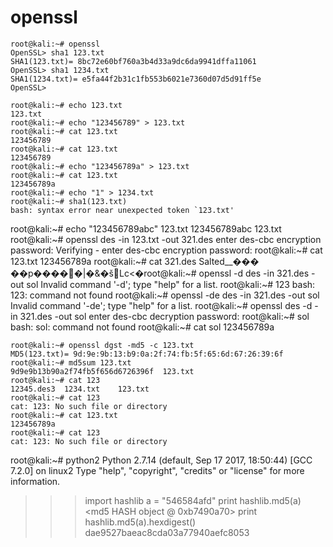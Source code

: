 # openssl

```
root@kali:~# openssl
OpenSSL> sha1 123.txt	
SHA1(123.txt)= 8bc72e60bf760a3b4d33a9dc6da9941dffa11061
OpenSSL> sha1 1234.txt
SHA1(1234.txt)= e5fa44f2b31c1fb553b6021e7360d07d5d91ff5e
OpenSSL> 

```

```
root@kali:~# echo 123.txt
123.txt
root@kali:~# echo "123456789" > 123.txt
root@kali:~# cat 123.txt 
123456789
root@kali:~# cat 123.txt 
123456789
root@kali:~# echo "123456789a" > 123.txt
root@kali:~# cat 123.txt 
123456789a
root@kali:~# echo "1" > 1234.txt
root@kali:~# sha1(123.txt)
bash: syntax error near unexpected token `123.txt'
```
root@kali:~# echo "123456789abc" 123.txt
123456789abc 123.txt
root@kali:~# openssl des -in 123.txt -out 321.des
enter des-cbc encryption password:
Verifying - enter des-cbc encryption password:
root@kali:~# cat 123.txt 
123456789a
root@kali:~# cat 321.des 
Salted__���
           ��p�����|�&�šLc<�root@kali:~# openssl -d des -in 321.des -out sol
Invalid command '-d'; type "help" for a list.
root@kali:~# 123
bash: 123: command not found
root@kali:~# openssl -de des -in 321.des -out sol
Invalid command '-de'; type "help" for a list.
root@kali:~# openssl  des -d -in 321.des -out sol
enter des-cbc decryption password:
root@kali:~# sol
bash: sol: command not found
root@kali:~# cat sol
123456789a
```
root@kali:~# openssl dgst -md5 -c 123.txt
MD5(123.txt)= 9d:9e:9b:13:b9:0a:2f:74:fb:5f:65:6d:67:26:39:6f
root@kali:~# md5sum 123.txt
9d9e9b13b90a2f74fb5f656d6726396f  123.txt
root@kali:~# cat 123
12345.des3  1234.txt    123.txt     
root@kali:~# cat 123
cat: 123: No such file or directory
root@kali:~# cat 123.txt
123456789a
root@kali:~# cat 123
cat: 123: No such file or directory
```
root@kali:~# python2
Python 2.7.14 (default, Sep 17 2017, 18:50:44) 
[GCC 7.2.0] on linux2
Type "help", "copyright", "credits" or "license" for more information.
>>> import hashlib
>>> a = "546584afd"
>>> print hashlib.md5(a)
<md5 HASH object @ 0xb7490a70>
>>> print hashlib.md5(a).hexdigest()
dae9527baeac8cda03a77940aefc8053
```
